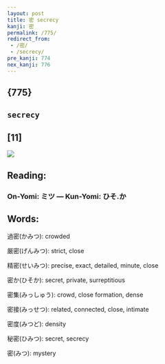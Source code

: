 ```yaml
---
layout: post
title: 密 secrecy
kanji: 密
permalink: /775/
redirect_from:
 - /密/
 - /secrecy/
pre_kanji: 774
nex_kanji: 776
---
```


## {775}

## `secrecy`

## [11]

<div class="stroke"><img src="E5AF86.png" /></div>

## Reading:

### On-Yomi: ミツ &mdash; Kun-Yomi: ひそ.か

## Words:

過密(かみつ): crowded

厳密(げんみつ): strict, close

精密(せいみつ): precise, exact, detailed, minute, close

密か(ひそか): secret, private, surreptitious

密集(みっしゅう): crowd, close formation, dense

密接(みっせつ): related, connected, close, intimate

密度(みつど): density

秘密(ひみつ): secret, secrecy

密(みつ): mystery
